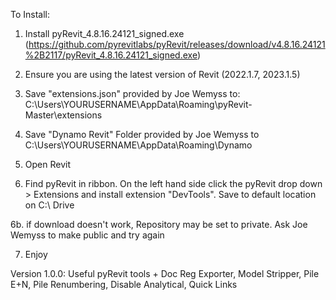 To Install:

1. Install pyRevit_4.8.16.24121_signed.exe (https://github.com/pyrevitlabs/pyRevit/releases/download/v4.8.16.24121%2B2117/pyRevit_4.8.16.24121_signed.exe)

2. Ensure you are using the latest version of Revit (2022.1.7, 2023.1.5)

3. Save "extensions.json" provided by Joe Wemyss to: C:\Users\YOURUSERNAME\AppData\Roaming\pyRevit-Master\extensions

4. Save "Dynamo Revit" Folder provided by Joe Wemyss to C:\Users\YOURUSERNAME\AppData\Roaming\Dynamo

5. Open Revit

6. Find pyRevit in ribbon. On the left hand side click the pyRevit drop down > Extensions and install extension "DevTools". Save to default location on C:\ Drive

6b. if download doesn't work, Repository may be set to private. Ask Joe Wemyss to make public and try again

7. Enjoy


Version 1.0.0: Useful pyRevit tools + Doc Reg Exporter, Model Stripper, Pile E+N, Pile Renumbering, Disable Analytical, Quick Links
